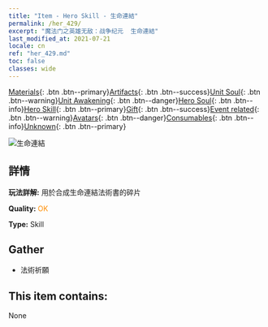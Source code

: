 ```yaml
---
title: "Item - Hero Skill - 生命連結"
permalink: /her_429/
excerpt: "魔法门之英雄无敌：战争纪元  生命連結"
last_modified_at: 2021-07-21
locale: cn
ref: "her_429.md"
toc: false
classes: wide
---
```

 [Materials](/ItemsCN/){: .btn .btn--primary}[Artifacts](/ItemsCN/Artifacts/){: .btn .btn--success}[Unit Soul](/ItemsCN/UnitSoul/){: .btn .btn--warning}[Unit Awakening](/ItemsCN/UnitAwakening/){: .btn .btn--danger}[Hero Soul](/ItemsCN/HeroSoul/){: .btn .btn--info}[Hero Skill](/ItemsCN/HeroSkill/){: .btn .btn--primary}[Gift](/ItemsCN/Gift/){: .btn .btn--success}[Event related](/ItemsCN/Events/){: .btn .btn--warning}[Avatars](/ItemsCN/Avatars/){: .btn .btn--danger}[Consumables](/ItemsCN/Consumables/){: .btn .btn--info}[Unknown](/ItemsCN/Unknown/){: .btn .btn--primary}

 ![生命連結](/images/t/ps_shengminglianjie.png)

## 詳情
 **玩法詳解:** 用於合成生命連結法術書的碎片

 **Quality:** <span style="color: #FF8C00">OK</span>

 **Type:** Skill

## Gather

*    法術祈願 

## This item contains:

  None

